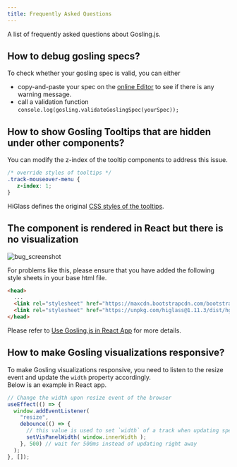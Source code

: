 ```yaml
---
title: Frequently Asked Questions
---
```


A list of frequently asked questions about Gosling.js.

## How to debug gosling specs?

To check whether your gosling spec is valid, you can either
- copy-and-paste your spec on the [online Editor](http://gosling.js.org) to see if there is any warning message.
- call a validation function `console.log(gosling.validateGoslingSpec(yourSpec));`

## How to show Gosling Tooltips that are hidden under other components?
You can modify the z-index of the tooltip components to address this issue.

```css
/* override styles of tooltips */
.track-mouseover-menu {
   z-index: 1;
}
```
HiGlass defines the original [CSS styles of the tooltips](https://github.com/higlass/higlass/blob/54f5aae61d3474f9e868621228270f0c90ef9343/app/styles/HiGlass.module.scss#L54).


## The component is rendered in React but there is no visualization

<img src="https://user-images.githubusercontent.com/44389194/136196719-abefef53-49e0-4ea5-8dae-a438fa6d5f33.png" alt="bug_screenshot"/>

For problems like this, please ensure that you have added the following style sheets in your base html file.

```html
<head>
  ...
  <link rel="stylesheet" href="https://maxcdn.bootstrapcdn.com/bootstrap/3.3.7/css/bootstrap.min.css">
  <link rel="stylesheet" href="https://unpkg.com/higlass@1.11.3/dist/hglib.css">
</head>
```
Please refer to [Use Gosling.js in React App](./#use-goslingjs-in-react-app) for more details.

## How to make Gosling visualizations responsive?

To make Gosling visualizations responsive, you need to listen to the resize event and update the `width` property accordingly.  
Below is an example in React app.

```javascript
// Change the width upon resize event of the browser
useEffect(() => {
  window.addEventListener(
    "resize",
    debounce(() => {
      // this value is used to set `width` of a track when updating spec
      setVisPanelWidth( window.innerWidth ); 
    }, 500) // wait for 500ms instead of updating right away
  );
}, []);
```
